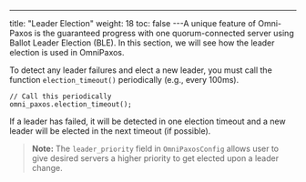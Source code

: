 ---
title: "Leader Election"
weight: 18
toc: false
---A unique feature of Omni-Paxos is the guaranteed progress with one quorum-connected server using Ballot Leader Election (BLE). In this section, we will see how the leader election is used in OmniPaxos.

To detect any leader failures and elect a new leader, you must call the function ``election_timeout()`` periodically (e.g., every 100ms).

```
// Call this periodically
omni_paxos.election_timeout();
```

If a leader has failed, it will be detected in one election timeout and a new leader will be elected in the next timeout (if possible).

> **Note:** The `leader_priority` field in `OmniPaxosConfig` allows user to give desired servers a higher priority to get elected upon a leader change.
